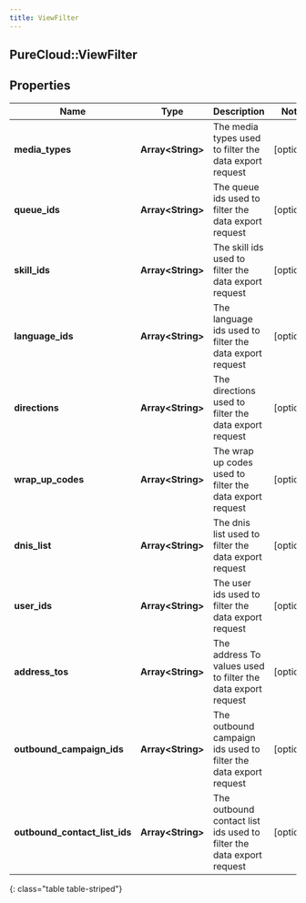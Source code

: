 ```yaml
---
title: ViewFilter
---
```

## PureCloud::ViewFilter

## Properties

|Name | Type | Description | Notes|
|------------ | ------------- | ------------- | -------------|
| **media_types** | **Array&lt;String&gt;** | The media types used to filter the data export request | [optional] |
| **queue_ids** | **Array&lt;String&gt;** | The queue ids used to filter the data export request | [optional] |
| **skill_ids** | **Array&lt;String&gt;** | The skill ids used to filter the data export request | [optional] |
| **language_ids** | **Array&lt;String&gt;** | The language ids used to filter the data export request | [optional] |
| **directions** | **Array&lt;String&gt;** | The directions used to filter the data export request | [optional] |
| **wrap_up_codes** | **Array&lt;String&gt;** | The wrap up codes used to filter the data export request | [optional] |
| **dnis_list** | **Array&lt;String&gt;** | The dnis list used to filter the data export request | [optional] |
| **user_ids** | **Array&lt;String&gt;** | The user ids used to filter the data export request | [optional] |
| **address_tos** | **Array&lt;String&gt;** | The address To values used to filter the data export request | [optional] |
| **outbound_campaign_ids** | **Array&lt;String&gt;** | The outbound campaign ids used to filter the data export request | [optional] |
| **outbound_contact_list_ids** | **Array&lt;String&gt;** | The outbound contact list ids used to filter the data export request | [optional] |
{: class="table table-striped"}


